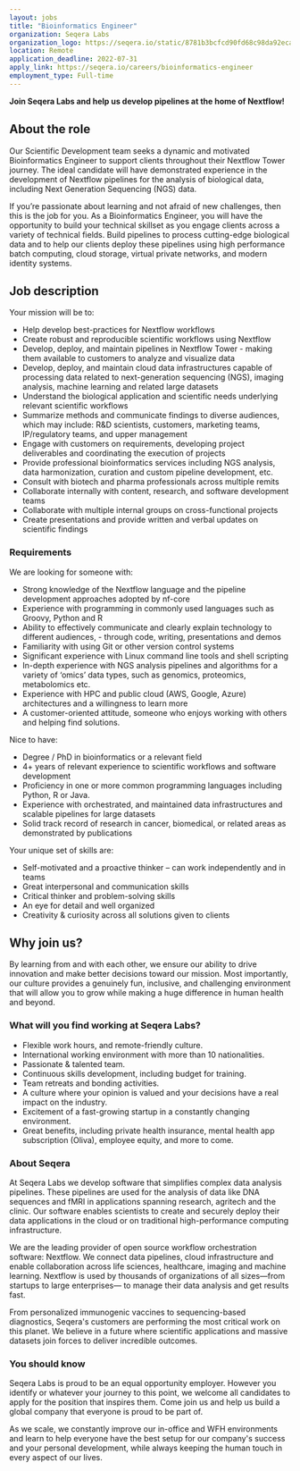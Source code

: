 ```yaml
---
layout: jobs
title: "Bioinformatics Engineer"
organization: Seqera Labs
organization_logo: https://seqera.io/static/8781b3bcfcd90fd68c98da92ecac35d7/56c02/seqera-logo.png
location: Remote
application_deadline: 2022-07-31
apply_link: https://seqera.io/careers/bioinformatics-engineer
employment_type: Full-time
---
```


**Join Seqera Labs and help us develop pipelines at the home of Nextflow!**

## About the role

Our Scientific Development team seeks a dynamic and motivated Bioinformatics Engineer to support clients throughout their Nextflow Tower journey. The ideal candidate will have demonstrated experience in the development of Nextflow pipelines for the analysis of biological data, including Next Generation Sequencing (NGS) data.

If you’re passionate about learning and not afraid of new challenges, then this is the job for you. As a Bioinformatics Engineer, you will have the opportunity to build your technical skillset as you engage clients across a variety of technical fields. Build pipelines to process cutting-edge biological data and to help our clients deploy these pipelines using high performance batch computing, cloud storage, virtual private networks, and modern identity systems.

## Job description

Your mission will be to:

- Help develop best-practices for Nextflow workflows
- Create robust and reproducible scientific workflows using Nextflow 
- Develop, deploy, and maintain pipelines in Nextflow Tower - making them available to customers to analyze and visualize data
- Develop, deploy, and maintain cloud data infrastructures capable of processing data related to next-generation sequencing (NGS), imaging analysis, machine learning and related large datasets
- Understand the biological application and scientific needs underlying relevant scientific workflows
- Summarize methods and communicate findings to diverse audiences, which may include: R&D scientists, customers, marketing teams, IP/regulatory teams, and upper management
- Engage with customers on requirements, developing project deliverables and coordinating the execution of projects
- Provide professional bioinformatics services including NGS analysis, data harmonization, curation and custom pipeline development, etc.
- Consult with biotech and pharma professionals across multiple remits
- Collaborate internally with content, research, and software development teams
- Collaborate with multiple internal groups on cross-functional projects
- Create presentations and provide written and verbal updates on scientific findings

### Requirements 

We are looking for someone with:

- Strong knowledge of the Nextflow language and the pipeline development approaches adopted by nf-core 
- Experience with programming in commonly used languages such as Groovy, Python and R 
- Ability to effectively communicate and clearly explain technology to different audiences, - through code, writing, presentations and demos
- Familiarity with using Git or other version control systems
- Significant experience with Linux command line tools and shell scripting
- In-depth experience with NGS analysis pipelines and algorithms for a variety of ‘omics’ data types, such as genomics, proteomics, metabolomics etc. 
- Experience with HPC and public cloud (AWS, Google, Azure) architectures and a willingness to learn more
- A customer-oriented attitude, someone who enjoys working with others and helping find solutions.

Nice to have:

- Degree / PhD in bioinformatics or a relevant field
- 4+ years of relevant experience to scientific workflows and software development
- Proficiency in one or more common programming languages including Python, R or Java. 
- Experience with orchestrated, and maintained data infrastructures and scalable pipelines for large datasets 
- Solid track record of research in cancer, biomedical, or related areas as demonstrated by publications

Your unique set of skills are:

- Self-motivated and a proactive thinker – can work independently and in teams
- Great interpersonal and communication skills
- Critical thinker and problem-solving skills
- An eye for detail and well organized 
- Creativity & curiosity across all solutions given to clients

## Why join us?

By learning from and with each other, we ensure our ability to drive innovation and make better decisions toward our mission. Most importantly, our culture provides a genuinely fun, inclusive, and challenging environment that will allow you to grow while making a huge difference in human health and beyond.

### What will you find working at Seqera Labs?

- Flexible work hours, and remote-friendly culture.
- International working environment with more than 10 nationalities.
- Passionate & talented team.
- Continuous skills development, including budget for training.
- Team retreats and bonding activities.
- A culture where your opinion is valued and your decisions have a real impact on the industry. 
- Excitement of a fast-growing startup in a constantly changing environment. 
- Great benefits, including private health insurance, mental health app subscription (Oliva), employee equity, and more to come.

### About Seqera

At Seqera Labs we develop software that simplifies complex data analysis pipelines. These pipelines are used for the analysis of data like DNA sequences and fMRI in applications spanning research, agritech and the clinic. Our software enables scientists to create and securely deploy their data applications in the cloud or on traditional high-performance computing infrastructure.

We are the leading provider of open source workflow orchestration software: Nextflow. We connect data pipelines, cloud infrastructure and enable collaboration across life sciences, healthcare, imaging and machine learning. Nextflow is used by thousands of organizations of all sizes—from startups to large enterprises— to manage their data analysis and get results fast.

From personalized immunogenic vaccines to sequencing-based diagnostics, Seqera's customers are performing the most critical work on this planet. We believe in a future where scientific applications and massive datasets join forces to deliver incredible outcomes.

### You should know

Seqera Labs is proud to be an equal opportunity employer. However you identify or whatever your journey to this point, we welcome all candidates to apply for the position that inspires them. Come join us and help us build a global company that everyone is proud to be part of.

As we scale, we constantly improve our in-office and WFH environments and learn to help everyone have the best setup for our company's success and your personal development, while always keeping the human touch in every aspect of our lives.
